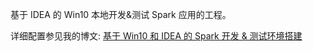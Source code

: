 基于 IDEA 的 Win10 本地开发&测试 Spark 应用的工程。

详细配置参见我的博文: [基于 Win10 和 IDEA 的 Spark 开发 & 测试环境搭建](https://eisenhao.cn/2020/06/25/SparkDevAndTestEnvInWin10/)